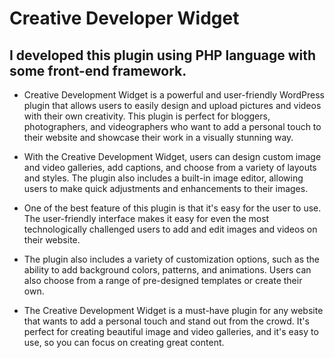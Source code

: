 # Creative Developer Widget

## I developed this plugin using PHP language with some front-end framework.
- Creative Development Widget is a powerful and user-friendly WordPress plugin that allows users to easily design and upload pictures and videos with their own creativity. This plugin is perfect for bloggers, photographers, and videographers who want to add a personal touch to their website and showcase their work in a visually stunning way.

- With the Creative Development Widget, users can design custom image and video galleries, add captions, and choose from a variety of layouts and styles. The plugin also includes a built-in image editor, allowing users to make quick adjustments and enhancements to their images.

- One of the best feature of this plugin is that it's easy for the user to use. The user-friendly interface makes it easy for even the most technologically challenged users to add and edit images and videos on their website.

- The plugin also includes a variety of customization options, such as the ability to add background colors, patterns, and animations. Users can also choose from a range of pre-designed templates or create their own.

- The Creative Development Widget is a must-have plugin for any website that wants to add a personal touch and stand out from the crowd. It's perfect for creating beautiful image and video galleries, and it's easy to use, so you can focus on creating great content.
